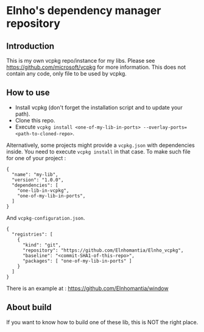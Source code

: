 # Elnho's dependency manager repository

## Introduction

This is my own vcpkg repo/instance for my libs.
Please see https://github.com/microsoft/vcpkg for more information.
This does not contain any code, only file to be used by vcpkg.

## How to use

- Install vcpkg (don't forget the installation script and to update your path).
- Clone this repo.
- Execute `vcpkg install <one-of-my-lib-in-ports> --overlay-ports=<path-to-cloned-repo>`.

Alternatively, some projects might provide a `vcpkg.json` with dependencies inside. You need to execute `vcpkg install` in that case.
To make such file for one of your project :
```
{
  "name": "my-lib",
  "version": "1.0.0",
  "dependencies": [
    "one-lib-in-vcpkg",
    "one-of-my-lib-in-ports",
  ]
}
```
And `vcpkg-configuration.json`.
```
{
  "registries": [
    {
      "kind": "git",
      "repository": "https://github.com/Elnhomantia/Elnho_vcpkg",
      "baseline": "<commit-SHA1-of-this-repo>",
      "packages": [ "one-of-my-lib-in-ports" ]
    }
  ]
}
```
There is an example at : https://github.com/Elnhomantia/window

## About build
If you want to know how to build one of these lib, this is NOT the right place.
